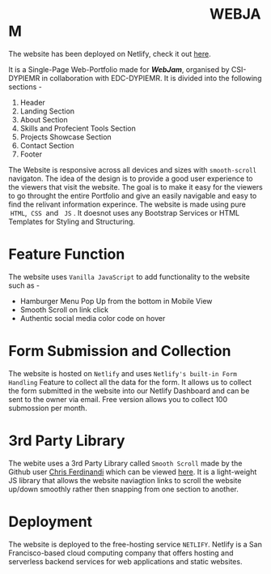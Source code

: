 # &nbsp;&nbsp;&nbsp;&nbsp;&nbsp;&nbsp;&nbsp;&nbsp;&nbsp;&nbsp;&nbsp;&nbsp;&nbsp;&nbsp;&nbsp;&nbsp;&nbsp;&nbsp;&nbsp;&nbsp;&nbsp;&nbsp;&nbsp;&nbsp;&nbsp;&nbsp;&nbsp;&nbsp;&nbsp;&nbsp;&nbsp;&nbsp;&nbsp;&nbsp;&nbsp;&nbsp;&nbsp;&nbsp;&nbsp;&nbsp;&nbsp;&nbsp;&nbsp;&nbsp;&nbsp;&nbsp;&nbsp;&nbsp;&nbsp;&nbsp;&nbsp;&nbsp;&nbsp;&nbsp;&nbsp;&nbsp;&nbsp;&nbsp;&nbsp;&nbsp;WEBJAM

The website has been deployed on Netlify, check it out [here](http://webjam-portfolio-website.netlify.app/).

It is a Single-Page Web-Portfolio made for ***WebJam***, organised by CSI-DYPIEMR in collaboration with EDC-DYPIEMR. It is divided into the following sections - 
1. Header
2. Landing Section
3. About Section
4. Skills and Profecient Tools Section
5. Projects Showcase Section
6. Contact Section
7. Footer

The Website is responsive across all devices and sizes with `smooth-scroll` navigaton. The idea of the design is to provide a good user experience to the viewers that visit the website. The goal is to make it easy for the viewers to go throught the entire Portfolio and give an easily navigable and easy to find the relivant information experince. The website is made using pure &nbsp;`HTML`, &nbsp;`CSS`&nbsp; and &nbsp; `JS`&nbsp;. It doesnot uses any Bootstrap Services or HTML Templates for Styling and Structuring. 

# Feature Function 

The website uses `Vanilla JavaScript` to add functionality to the website such as - 
- Hamburger Menu Pop Up from the bottom in Mobile View
- Smooth Scroll on link click
- Authentic social media color code on hover

# Form Submission and Collection

The website is hosted on `Netlify` and uses `Netlify's built-in Form Handling` Feature to collect all the data for the form. It allows us to collect the form submitted in the website into our Netlify Dashboard and can be sent to the owner via email. Free version allows you to collect 100 submossion per month.

# 3rd Party Library

The webite uses a 3rd Party Library called `Smooth Scroll` made by the Github user [Chris Ferdinandi](https://github.com/cferdinandi) which can be viewed [here](https://github.com/cferdinandi/smooth-scroll). It is a light-weight JS library that allows the website naviagtion links to scroll the website up/down smoothly rather then snapping from one section to another.

# Deployment

The website is deployed to the free-hosting service `NETLIFY`. Netlify is a San Francisco-based cloud computing company that offers hosting and serverless backend services for web applications and static websites.
